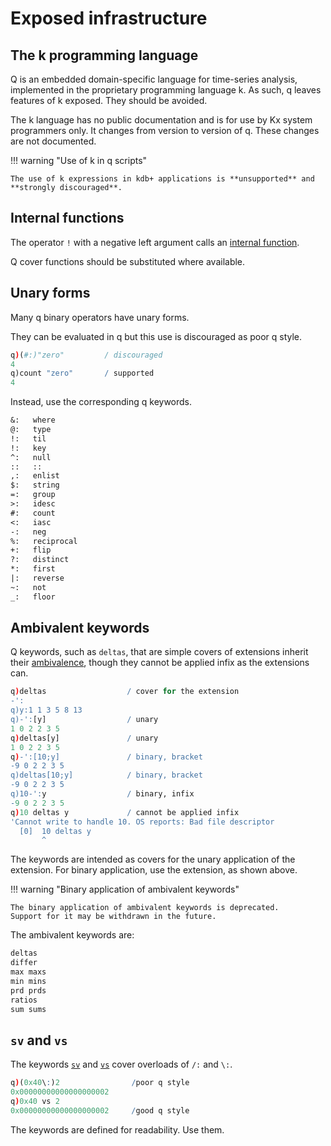 # Exposed infrastructure



## The k programming language

Q is an embedded domain-specific language for time-series analysis, implemented in the proprietary programming language k. 
As such, q leaves features of k exposed. They should be avoided.

The k language has no public documentation and is for use by Kx system programmers only. 
It changes from version to version of q.
These changes are not documented. 

!!! warning "Use of k in q scripts" 

    The use of k expressions in kdb+ applications is **unsupported** and **strongly discouraged**.


## Internal functions

The operator `!` with a negative left argument calls an [internal function](internal.md).

Q cover functions should be substituted where available.


## Unary forms

Many q binary operators have unary forms.

They can be evaluated in q but this use is discouraged as poor q style.

```q
q)(#:)"zero"         / discouraged
4
q)count "zero"       / supported
4
```

Instead, use the corresponding q keywords.

```txt
&:   where
@:   type
!:   til
!:   key
^:   null
::   ::
,:   enlist
$:   string
=:   group
>:   idesc
#:   count
<:   iasc
-:   neg
%:   reciprocal
+:   flip
?:   distinct
*:   first
|:   reverse
~:   not
_:   floor
```


## Ambivalent keywords

Q keywords, such as `deltas`, that are simple covers of extensions inherit their [ambivalence](ambivalence.md), though they cannot be applied infix as the extensions can.

```q
q)deltas                  / cover for the extension
-':
q)y:1 1 3 5 8 13
q)-':[y]                  / unary
1 0 2 2 3 5
q)deltas[y]               / unary
1 0 2 2 3 5
q)-':[10;y]               / binary, bracket
-9 0 2 2 3 5
q)deltas[10;y]            / binary, bracket
-9 0 2 2 3 5
q)10-':y                  / binary, infix
-9 0 2 2 3 5
q)10 deltas y             / cannot be applied infix
'Cannot write to handle 10. OS reports: Bad file descriptor
  [0]  10 deltas y
       ^
```

The keywords are intended as covers for the unary application of the extension. For binary application, use the extension, as shown above.

!!! warning "Binary application of ambivalent keywords"

    The binary application of ambivalent keywords is deprecated. 
    Support for it may be withdrawn in the future. 

The ambivalent keywords are:

```txt
deltas 
differ 
max maxs 
min mins 
prd prds 
ratios 
sum sums
```


## `sv` and `vs`

The keywords [`sv`](../ref/sv.md) and [`vs`](../ref/vs.md) cover overloads of `/:` and `\:`.

```q
q)(0x40\:)2                /poor q style
0x00000000000000000002
q)0x40 vs 2
0x00000000000000000002     /good q style
```

The keywords are defined for readability. Use them.


